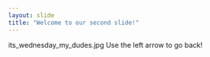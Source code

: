 ```yaml
---
layout: slide
title: "Welcome to our second slide!"
---
```

its_wednesday_my_dudes.jpg
Use the left arrow to go back!
